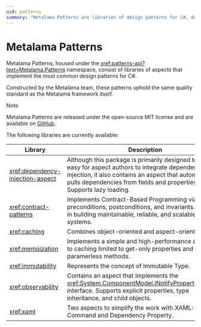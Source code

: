 ```yaml
---
uid: patterns
summary: "Metalama Patterns are libraries of design patterns for C#, developed by the Metalama team, and are available on GitHub under the MIT license."
---
```


# Metalama Patterns

Metalama Patterns, housed under the <xref:patterns-api?text=Metalama.Patterns> namespace, consist of libraries of aspects that implement the most common design patterns for C#.

Constructed by the Metalama team, these patterns uphold the same quality standard as the Metalama framework itself. 

> [!NOTE]
> Metalama Patterns are released under the open-source MIT license and are available on [GitHub](https://github.com/postsharp/Metalama.Patterns).


The following libraries are currently available:

| Library | Description |
|---------|-------------|
| <xref:dependency-injection-aspect> | Although this package is primarily designed to make it easy for aspect authors to integrate dependency injection, it also contains an aspect that automatically pulls dependencies from fields and properties. Supports lazy loading. |
| <xref:contract-patterns> | Implements Contract-Based Programming via preconditions, postconditions, and invariants. This aids in building maintainable, reliable, and scalable software systems. |
| <xref:caching> | Combines object-oriented and aspect-oriented APIs.
| <xref:memoization> | Implements a simple and high-performance alternative to caching limited to get-only properties and paramerless methods. |
| <xref:immutability> | Represents the concept of Immutable Type.
| <xref:observability> | Contains an aspect that implements the <xref:System.ComponentModel.INotifyPropertyChanged> interface. Supports explicit properties, type inheritance, and child objects. |
| <xref:xaml> | Two aspects to simplify the work with XAML: Command and Dependency Property. |


